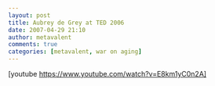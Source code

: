 ```yaml
---
layout: post
title: Aubrey de Grey at TED 2006
date: 2007-04-29 21:10
author: metavalent
comments: true
categories: [metavalent, war on aging]
---
```

[youtube https://www.youtube.com/watch?v=E8km1yC0n2A]
